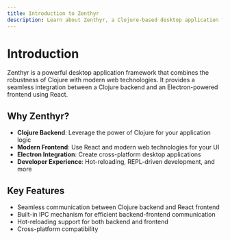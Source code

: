 ```yaml
---
title: Introduction to Zenthyr
description: Learn about Zenthyr, a Clojure-based desktop application framework
---
```


# Introduction

Zenthyr is a powerful desktop application framework that combines the robustness of Clojure with modern web technologies. It provides a seamless integration between a Clojure backend and an Electron-powered frontend using React.

## Why Zenthyr?

- **Clojure Backend**: Leverage the power of Clojure for your application logic
- **Modern Frontend**: Use React and modern web technologies for your UI
- **Electron Integration**: Create cross-platform desktop applications
- **Developer Experience**: Hot-reloading, REPL-driven development, and more

## Key Features

- Seamless communication between Clojure backend and React frontend
- Built-in IPC mechanism for efficient backend-frontend communication
- Hot-reloading support for both backend and frontend
- Cross-platform compatibility
